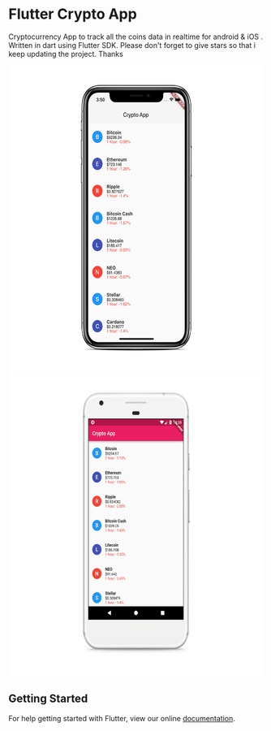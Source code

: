 # Flutter Crypto App

Cryptocurrency App to track all the coins data in realtime for android & iOS . Written in dart using Flutter SDK.
Please don't forget to give stars so that i keep updating the project. Thanks

<img src="iphone.png" height="600em" /><img src="android.png" height="600em" />

## Getting Started

For help getting started with Flutter, view our online
[documentation](https://flutter.io/).
